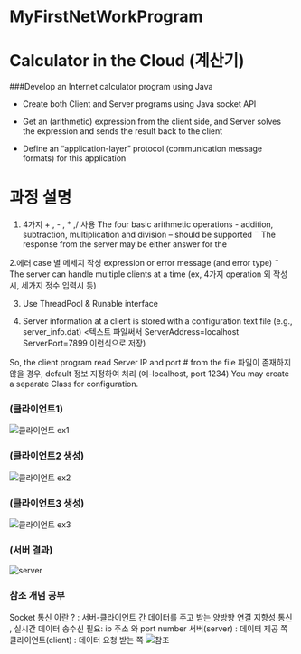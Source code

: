 # MyFirstNetWorkProgram

# Calculator in the Cloud (계산기) 
###Develop an Internet calculator program using Java

- Create both Client and Server programs using Java socket API

- Get an (arithmetic) expression from the client side, and
Server solves the expression and sends the result back to the
client
- Define an “application-layer” protocol (communication
message formats) for this application

# 과정 설명 
1. 4가지 + , - , * ,/ 사용 
The four basic arithmetic operations - addition, subtraction,
multiplication and division – should be supported
¨ The response from the server may be either answer for the

2.에러 case 별 메세지 작성 
expression or error message (and error type)
¨ The server can handle multiple clients at a time
(ex, 4가지 operation 외 작성시, 세가지 정수 입력시 등) 
   
3. Use ThreadPool & Runable interface
   
4. Server information at a client is stored with a configuration
text file (e.g., server_info.dat) <텍스트 파일써서
ServerAddress=localhost
ServerPort=7899 이런식으로 저장) 

 So, the client program read Server IP and port # from the file
 파일이 존재하지 않을 경우, default 정보 지정하여 처리
(예-localhost, port 1234)
 You may create a separate Class for configuration.

### (클라이언트1)

![클라이언트 ex1](https://github.com/nahyun0/MyFirstNetWorkProgram/assets/106727030/0d0318dc-ddee-4adb-82eb-7d320d5b0fb7)


### (클라이언트2 생성)

![클라이언트 ex2](https://github.com/nahyun0/MyFirstNetWorkProgram/assets/106727030/a6e86430-ab7a-483c-ae68-c1f32c5bcf83)


### (클라이언트3 생성)

![클라이언트 ex3](https://github.com/nahyun0/MyFirstNetWorkProgram/assets/106727030/a7957859-4404-455c-ba37-9874e83140b8)

### (서버 결과)

![server](https://github.com/nahyun0/MyFirstNetWorkProgram/assets/106727030/23b50787-da68-4460-b04e-3f895eafd31a)


 ### 참조 개념 공부
 Socket 통신 이란 ? : 서버-클라이언트 간 데이터를 주고 받는 양방향 연결 지향성 통신 , 실시간 데이터 송수신 
 필요: ip 주소  와 port number 
 서버(server) : 데이터 제공 쪽 
 클라이언트(client) : 데이터 요청 받는 쪽 
![참조](https://github.com/nahyun0/MyFirstNetWorkProgram/assets/106727030/b504049a-2cae-4758-8416-4430b2129f2b)


